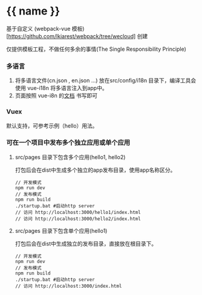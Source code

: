 # {{ name }}

基于自定义 (webpack-vue 模板)[https://github.com/lkiarest/webpack/tree/wecloud] 创建

仅提供模板工程，不做任何多余的事情(The Single Responsibility Principle)

### 多语言

1. 将多语言文件(cn.json , en.json ...) 放在src/config/i18n 目录下，编译工具会使用 vue-i18n 将多语言注入到app中。
1. 页面按照 vue-i8n 的[文档](https://github.com/kazupon/vue-i18n) 书写即可

### Vuex

默认支持，可参考示例（hello）用法。

### 可在一个项目中发布多个独立应用或单个应用

1. src/pages 目录下包含多个应用(hello1, hello2)

    打包后会在dist中生成多个独立的app发布目录，使用app名称区分。

    ```
    // 开发模式
    npm run dev
    // 发布模式
    npm run build
    ./startup.bat #启动http server
    // 访问 http://localhost:3000/hello1/index.html
    // 访问 http://localhost:3000/hello2/index.html
    ```

1. src/pages 目录下包含单个应用(hello1)

    打包后会在dist中生成独立的发布目录，直接放在根目录下。
    ```
    // 开发模式
    npm run dev
    // 发布模式
    npm run build
    ./startup.bat #启动http server
    // 访问 http://localhost:3000/index.html
    ```